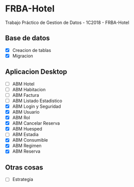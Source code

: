 # FRBA-Hotel
Trabajo Práctico de Gestion de Datos - 1C2018 - FRBA-Hotel
## Base de datos
- [X] Creacion de tablas
- [X] Migracion 

## Aplicacion Desktop
- [ ] ABM Hotel
- [ ] ABM Habitacion
- [ ] ABM Factura
- [ ] ABM Listado Estadistico
- [X] ABM Login y Seguridad
- [X] ABM Usuario
- [X] ABM Rol
- [X] ABM Cancelar Reserva
- [X] ABM Huesped
- [ ] ABM Estadia
- [X] ABM Consumible
- [X] ABM Regimen
- [X] ABM Reserva

## Otras cosas
- [ ] Estrategia
